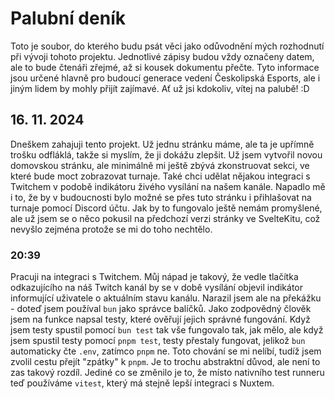 # Palubní deník

Toto je soubor, do kterého budu psát věci jako odůvodnění mých rozhodnutí při vývoji
tohoto projektu. Jednotlivé zápisy budou vždy označeny datem, ale to bude čtenáři zřejmé,
až si kousek dokumentu přečte. Tyto informace jsou určené hlavně pro budoucí generace
vedení Českolipská Esports, ale i jiným lidem by mohly přijít zajímavé. Ať už jsi
kdokoliv, vítej na palubě! :D

## 16. 11. 2024

Dneškem zahajuji tento projekt. Už jednu stránku máme, ale ta je upřímně trošku odfláklá,
takže si myslím, že ji dokážu zlepšit. Už jsem vytvořil novou domovskou stránku, ale
minimálně mi ještě zbývá zkonstruovat sekci, ve které bude moct zobrazovat turnaje. Také
chci udělat nějakou integraci s Twitchem v podobě indikátoru živého vysílání na našem
kanále. Napadlo mě i to, že by v budoucnosti bylo možné se přes tuto stránku i přihlašovat
na turnaje pomocí Discord účtu. Jak by to fungovalo ještě nemám promyšlené, ale už jsem se
o něco pokusil na předchozí verzi stránky ve SvelteKitu, což nevyšlo zejména protože se mi
do toho nechtělo.

### 20:39

Pracuji na integraci s Twitchem. Můj nápad je takový, že vedle tlačítka odkazujícího na
náš Twitch kanál by se v době vysílání objevil indikátor informující uživatele o aktuálním
stavu kanálu. Narazil jsem ale na překážku - doteď jsem používal `bun` jako správce
balíčků. Jako zodpovědný člověk jsem na funkce napsal testy, které ověřují jejich správné
fungování. Když jsem testy spustil pomocí `bun test` tak vše fungovalo tak, jak mělo, ale
když jsem spustil testy pomocí `pnpm test`, testy přestaly fungovat, jelikož `bun`
automaticky čte `.env`, zatímco `pnpm` ne. Toto chování se mi nelíbí, tudíž jsem zvolil
cestu přejít "zpátky" k `pnpm`. Je to trochu abstraktní důvod, ale není to zas takový
rozdíl. Jediné co se změnilo je to, že místo nativního test runneru teď používáme
`vitest`, který má stejně lepší integraci s Nuxtem.
